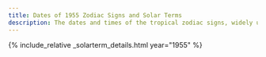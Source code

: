 ```yaml
---
title: Dates of 1955 Zodiac Signs and Solar Terms
description: The dates and times of the tropical zodiac signs, widely used in western astrology, and solar terms of year 1955
---
```

{% include_relative _solarterm_details.html year="1955" %}
